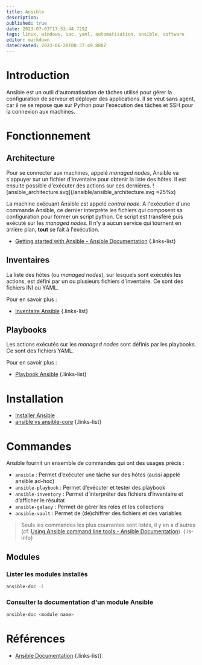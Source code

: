 ```yaml
---
title: Ansible
description: 
published: true
date: 2023-07-03T17:53:44.729Z
tags: linux, windows, iac, yaml, automatisation, ansible, software
editor: markdown
dateCreated: 2023-06-20T08:37:49.880Z
---
```


# Introduction
Ansible est un outil d'automatisation de tâches utilisé pour gérer la configuration de serveur et déployer des applications. Il se veut sans agent, car il ne se repose que sur Python pour l'exécution des tâches et SSH pour la connexion aux machines.

# Fonctionnement
## Architecture
Pour se connecter aux machines, appelé *managed nodes*, Ansible va s'appuyer sur un fichier d'inventaire pour obtenir la liste des hôtes. Il est ensuite possible d'exécuter des actions sur ces dernières.
![ansible_architecture.svg](/ansible/ansible_architecture.svg =25%x)

La machine exécuant Ansible est appelé *control node*. A l'exécution d'une commande Ansible, ce dernier interprète les fichiers qui composent sa configuration pour former un script python. Ce script est transféré puis exécuté sur les *managed nodes*. Il n'y a aucun service qui tournent en arrière plan, **tout** se fait à l'exécution. 

- [Getting started with Ansible - Ansible Documentation](https://docs.ansible.com/ansible/latest/getting_started/index.html#getting-started-with-ansible)
{.links-list}

## Inventaires
La liste des hôtes (ou *managed nodes*), sur lesquels sont exécutés les actions, est défini par un ou plusieurs fichiers d'inventaire. Ce sont des fichiers INI ou YAML.

Pour en savoir plus :
- [Inventaire Ansible](/ansible/inventory)
{.links-list}

## Playbooks
Les actions exécutés sur les *managed nodes* sont définis par les playbooks. Ce sont des fichiers YAML.

Pour en savoir plus :
- [Playbook Ansible](/ansible/playbook)
{.links-list}

# Installation
-   [Installer Ansible](/ansible/install)
-   [ansible vs ansible-core](/ansible/ansible-vs-ansible-core)
{.links-list}

# Commandes
Ansible fournit un ensemble de commandes qui ont des usages précis :
- `ansible` : Permet d’exécuter une tâche sur des hôtes (aussi appelé ansible ad-hoc)
- `ansible-playbook` : Permet d’exécuter et tester des playbook
- `ansible-inventory` : Permet d’interpréter des fichiers d’inventaire et d’afficher le résultat
- `ansible-galaxy` : Permet de gérer les roles et les collections
- `ansible-vault` : Permet de (dé)chiffrer des fichiers et des variables
> Seuls les commandes les plus courrantes sont listés, il y en a d'autres (cf. [Using Ansible command line tools - Ansible Documentation](https://docs.ansible.com/ansible/latest/command_guide/index.html)).
{.is-info}

## Modules
### Lister les modules installés
```bash
ansible-doc -l
```
### Consulter la documentation d'un module Ansible
```bash
ansible-doc <module name>
```

# Références
- [Ansible Documentation](https://docs.ansible.com/ansible/latest/)
{.links-list}
